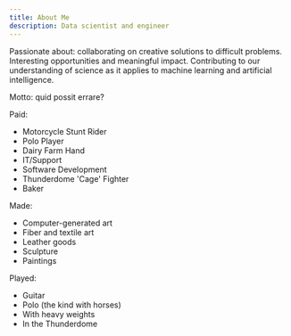 ```yaml
---
title: About Me
description: Data scientist and engineer
---
```


Passionate about: collaborating on creative solutions to difficult problems. Interesting opportunities and meaningful impact. Contributing to our understanding of science as it applies to machine learning and artificial intelligence.

Motto: quid possit errare?

Paid:

* Motorcycle Stunt Rider
* Polo Player
* Dairy Farm Hand
* IT/Support
* Software Development
* Thunderdome 'Cage' Fighter
* Baker


Made:

* Computer-generated art
* Fiber and textile art
* Leather goods
* Sculpture
* Paintings


Played:

* Guitar
* Polo (the kind with horses)
* With heavy weights
* In the Thunderdome
